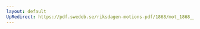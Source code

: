 ```yaml
---
layout: default
UpRedirect: https://pdf.swedeb.se/riksdagen-motions-pdf/1868/mot_1868__ak__00062/mot_1868__ak__00062_004.pdf
---
```

